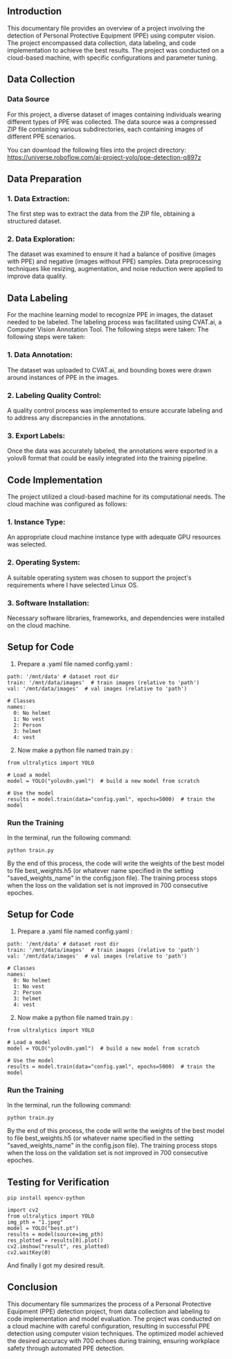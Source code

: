 
## Introduction
This documentary file provides an overview of a project involving the detection of Personal Protective Equipment (PPE) using computer vision. The project encompassed data collection, data labeling, and code implementation to achieve the best results. The project was conducted on a cloud-based machine, with specific configurations and parameter tuning.

## Data Collection

### Data Source

For this project, a diverse dataset of images containing individuals wearing different types of PPE was collected. The data source was a compressed ZIP file containing various subdirectories, each containing images of different PPE scenarios.

You can download the following files into the project directory:
https://universe.roboflow.com/ai-project-yolo/ppe-detection-q897z

## Data Preparation
### 1. Data Extraction: 
The first step was to extract the data from the ZIP file, obtaining a structured dataset.

### 2. Data Exploration: 
The dataset was examined to ensure it had a balance of positive (images with PPE) and negative (images without PPE) samples. Data preprocessing techniques like resizing, augmentation, and noise reduction were applied to improve data quality.
## Data Labeling

For the machine learning model to recognize PPE in images, the dataset needed to be labeled. The labeling process was facilitated using CVAT.ai, a Computer Vision Annotation Tool. The following steps were taken: The following steps were taken:

### 1. Data Annotation: 
The dataset was uploaded to CVAT.ai, and bounding boxes were drawn around instances of PPE in the images.

### 2. Labeling Quality Control: 
A quality control process was implemented to ensure accurate labeling and to address any discrepancies in the annotations.

### 3. Export Labels: 
Once the data was accurately labeled, the annotations were exported in a yolov8 format that could be easily integrated into the training pipeline.
## Code Implementation

The project utilized a cloud-based machine for its computational needs. The cloud machine was configured as follows:

### 1. Instance Type: 
An appropriate cloud machine instance type with adequate GPU resources was selected.

### 2. Operating System: 
A suitable operating system was chosen to support the project's requirements where I have selected Linux OS.

### 3. Software Installation: 
Necessary software libraries, frameworks, and dependencies were installed on the cloud machine.


## Setup for Code

1. Prepare a .yaml file named config.yaml :

```http
path: '/mnt/data' # dataset root dir
train: '/mnt/data/images'  # train images (relative to 'path')
val: '/mnt/data/images'  # val images (relative to 'path')

# Classes
names:
  0: No helmet
  1: No vest
  2: Person 
  3: helmet 
  4: vest  
```

2. Now make a python file named train.py :

```http
from ultralytics import YOLO

# Load a model
model = YOLO("yolov8n.yaml")  # build a new model from scratch

# Use the model
results = model.train(data="config.yaml", epochs=5000)  # train the model
```

### Run the Training

In the terminal, run the following command:

```python train.py```

By the end of this process, the code will write the weights of the best model to file best_weights.h5 (or whatever name specified in the setting "saved_weights_name" in the config.json file). The training process stops when the loss on the validation set is not improved in 700 consecutive epoches.





## Setup for Code

1. Prepare a .yaml file named config.yaml :

```http
path: '/mnt/data' # dataset root dir
train: '/mnt/data/images'  # train images (relative to 'path')
val: '/mnt/data/images'  # val images (relative to 'path')

# Classes
names:
  0: No helmet
  1: No vest
  2: Person 
  3: helmet 
  4: vest  
```

2. Now make a python file named train.py :

```http
from ultralytics import YOLO

# Load a model
model = YOLO("yolov8n.yaml")  # build a new model from scratch

# Use the model
results = model.train(data="config.yaml", epochs=5000)  # train the model
```

### Run the Training

In the terminal, run the following command:

```python train.py```

By the end of this process, the code will write the weights of the best model to file best_weights.h5 (or whatever name specified in the setting "saved_weights_name" in the config.json file). The training process stops when the loss on the validation set is not improved in 700 consecutive epoches.





## Testing for Verification

```pip install opencv-python```

```http
import cv2
from ultralytics import YOLO
img_pth = "1.jpeg"
model = YOLO("best.pt") 
results = model(source=img_pth)
res_plotted = results[0].plot()
cv2.imshow("result", res_plotted)
cv2.waitKey(0)
```

And finally I got my desired result.





## Conclusion

This documentary file summarizes the process of a Personal Protective Equipment (PPE) detection project, from data collection and labeling to code implementation and model evaluation. The project was conducted on a cloud machine with careful configuration, resulting in successful PPE detection using computer vision techniques. The optimized model achieved the desired accuracy with 700 echoes during training, ensuring workplace safety through automated PPE detection.